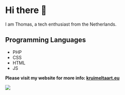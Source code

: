 # Hi there 👋
I am Thomas, a tech enthusiast from the Netherlands.

## Programming Languages 
- PHP
- CSS
- HTML
- JS

**Please visit my website for more info: [kruimeltaart.eu](https://links.kruimeltaart.eu/website-github)**

<a href="https://git.io/streak-stats"><img src="https://streak-stats.demolab.com?user=Ratingthomas&theme=dark&date_format=j%20M%5B%20Y%5D"/></a>
